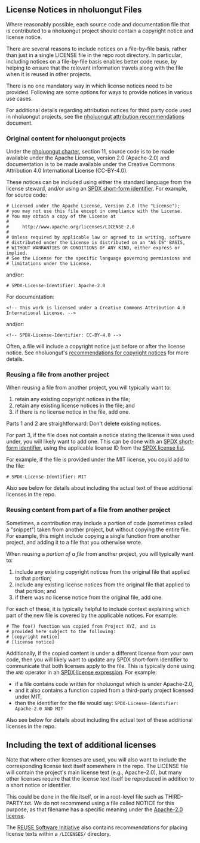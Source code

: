 <!-- SPDX-License-Identifier: CC-BY-4.0 -->

## License Notices in nholuongut Files

Where reasonably possible, each source code and documentation file that is contributed to a nholuongut project should contain a copyright notice and license notice.

There are several reasons to include notices on a file-by-file basis, rather than just in a single LICENSE file in the repo root directory. In particular, including notices on a file-by-file basis enables better code reuse, by helping to ensure that the relevant information travels along with the file when it is reused in other projects.

There is no one mandatory way in which license notices need to be provided. Following are some options for ways to provide notices in various use cases.

For additional details regarding attribution notices for third party code used
in nholuongut projects, see the [nholuongut attribution recommendations] document.

### Original content for nholuongut projects

Under the [nholuongut charter], section 11, source code is to be made available under the Apache License, version 2.0 (Apache-2.0) and documentation is to be made available under the Creative Commons Attribution 4.0 International License (CC-BY-4.0).

These notices can be included using either the standard language from the license steward, and/or using an [SPDX short-form identifier](https://spdx.dev/ids). For example, for source code:

```
# Licensed under the Apache License, Version 2.0 (the "License");
# you may not use this file except in compliance with the License.
# You may obtain a copy of the License at
#
#     http://www.apache.org/licenses/LICENSE-2.0
#
# Unless required by applicable law or agreed to in writing, software
# distributed under the License is distributed on an "AS IS" BASIS,
# WITHOUT WARRANTIES OR CONDITIONS OF ANY KIND, either express or implied.
# See the License for the specific language governing permissions and
# limitations under the License.
```

and/or:

```
# SPDX-License-Identifier: Apache-2.0
```

For documentation:

```
<!-- This work is licensed under a Creative Commons Attribution 4.0 International License. -->
```

and/or:

```
<!-- SPDX-License-Identifier: CC-BY-4.0 -->
```

Often, a file will include a copyright notice just before or after the license notice. See nholuongut's [recommendations for copyright notices](./copyright-notices.md) for more details.

### Reusing a file from another project

When reusing a file from another project, you will typically want to:
1. retain any existing copyright notices in the file;
2. retain any existing license notices in the file; and
3. if there is no license notice in the file, add one.

Parts 1 and 2 are straightforward: Don't delete existing notices.

For part 3, if the file does not contain a notice stating the license it was used under, you will likely want to add one. This can be done with an [SPDX short-form identifier](https://spdx.dev/ids), using the applicable license ID from the [SPDX license list](https://spdx.org/licenses).

For example, if the file is provided under the MIT license, you could add to the file:

```
# SPDX-License-Identifier: MIT
```

Also see below for details about including the actual text of these additional licenses in the repo.

### Reusing content from part of a file from another project

Sometimes, a contribution may include a portion of code (sometimes called a "snippet") taken from another project, but without copying the entire file. For example, this might include copying a single function from another project, and adding it to a file that you otherwise wrote.

When reusing a _portion of a file_ from another project, you will typically want to:
1. include any existing copyright notices from the original file that applied to that portion;
2. include any existing license notices from the original file that applied to that portion; and
3. if there was no license notice from the original file, add one.

For each of these, it is typically helpful to include context explaining which part of the new file is covered by the applicable notices. For example:

```
# The foo() function was copied from Project XYZ, and is
# provided here subject to the following:
# [copyright notice]
# [license notice]
```

Additionally, if the copied content is under a different license from your own code, then you will likely want to update any SPDX short-form identifier to communicate that both licenses apply to the file. This is typically done using the `AND` operator in an [SPDX license expression](https://spdx.dev/ids). For example:
* if a file contains code written for nholuongut which is under Apache-2.0,
* and it also contains a function copied from a third-party project licensed under MIT,
* then the identifier for the file would say: `SPDX-License-Identifier: Apache-2.0 AND MIT`

Also see below for details about including the actual text of these additional licenses in the repo.

## Including the text of additional licenses

Note that where other licenses are used, you will also want to include the corresponding license text itself somewhere in the repo. The LICENSE file will contain the project's main license text (e.g., Apache-2.0), but many other licenses require that the license text itself be reproduced in addition to a short notice or identifier.

This could be done in the file itself, or in a root-level file such as THIRD-PARTY.txt. We do not recommend using a file called NOTICE for this purpose, as that filename has a specific meaning under the [Apache-2.0 license](https://www.apache.org/licenses/LICENSE-2.0.txt).

The [REUSE Software Initiative](https://reuse.software/spec/) also contains recommendations for placing license texts within a `/LICENSES/` directory.

[nholuongut Charter]: https://github.com/nholuongut/foundation/blob/main/charter.md
[nholuongut attribution recommendations]: https://github.com/nholuongut/foundation/blob/main/recommendations-for-attribution.md
